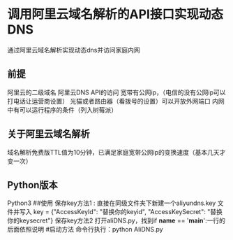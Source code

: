 # 调用阿里云域名解析的API接口实现动态DNS
通过阿里云域名解析实现动态dns并访问家庭内网
## 前提
阿里云的二级域名
阿里云DNS API的访问
宽带有公网ip，（电信的没有公网ip可以打电话让运营商设置）
光猫或者路由器（看拨号的设置）可以开放外网端口
内网中有可以运行程序的条件（列入树莓派）
## 关于阿里云域名解析
域名解析免费版TTL值为10分钟，已满足家庭宽带公网ip的变换速度（基本几天才变一次）
## Python版本
Python3
##使用
保存key方法1 : 直接在同级文件夹下新建一个aliyundns.key
文件并写入 key = {"AccessKeyId": "替换你的keyid", "AccessKeySecret": "替换你的keysecret"}
保存key方法2  打开aliDNS.py，找到if __name__ == '__main__':一行的后面依照说明
#启动方法
命令行执行：python AliDNS.py

